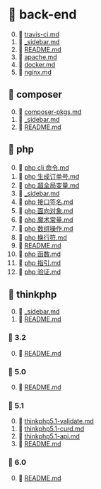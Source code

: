 # 📂 __back\-end__

0. 📄 [travis\-ci.md](back-end/travis-ci.md)
1. 📄 [\_sidebar.md](back-end/_sidebar.md)
2. 📄 [README.md](back-end/README.md)
3. 📄 [apache.md](back-end/apache.md)
4. 📄 [docker.md](back-end/docker.md)
5. 📄 [nginx.md](back-end/nginx.md)

## 📂 __composer__

0. 📄 [composer\-pkgs.md](back-end/composer/composer-pkgs.md)
1. 📄 [\_sidebar.md](back-end/composer/_sidebar.md)
2. 📄 [README.md](back-end/composer/README.md)

## 📂 __php__

0. 📄 [php cli 命令.md](back-end/php/php%20cli%20%E5%91%BD%E4%BB%A4.md)
1. 📄 [php 生成订单号.md](back-end/php/php%20%E7%94%9F%E6%88%90%E8%AE%A2%E5%8D%95%E5%8F%B7.md)
2. 📄 [php 超全局变量.md](back-end/php/php%20%E8%B6%85%E5%85%A8%E5%B1%80%E5%8F%98%E9%87%8F.md)
3. 📄 [\_sidebar.md](back-end/php/_sidebar.md)
4. 📄 [php 接口签名.md](back-end/php/php%20%E6%8E%A5%E5%8F%A3%E7%AD%BE%E5%90%8D.md)
5. 📄 [php 面向对象.md](back-end/php/php%20%E9%9D%A2%E5%90%91%E5%AF%B9%E8%B1%A1.md)
6. 📄 [php 魔术常量.md](back-end/php/php%20%E9%AD%94%E6%9C%AF%E5%B8%B8%E9%87%8F.md)
7. 📄 [php 数组操作.md](back-end/php/php%20%E6%95%B0%E7%BB%84%E6%93%8D%E4%BD%9C.md)
8. 📄 [php 换行符.md](back-end/php/php%20%E6%8D%A2%E8%A1%8C%E7%AC%A6.md)
9. 📄 [README.md](back-end/php/README.md)
10. 📄 [php 函数.md](back-end/php/php%20%E5%87%BD%E6%95%B0.md)
11. 📄 [php 指引.md](back-end/php/php%20%E6%8C%87%E5%BC%95.md)
12. 📄 [php 验证.md](back-end/php/php%20%E9%AA%8C%E8%AF%81.md)

## 📂 __thinkphp__

0. 📄 [\_sidebar.md](back-end/thinkphp/_sidebar.md)
1. 📄 [README.md](back-end/thinkphp/README.md)

### 📂 __3.2__

0. 📄 [README.md](back-end/thinkphp/3.2/README.md)

### 📂 __5.0__

0. 📄 [README.md](back-end/thinkphp/5.0/README.md)

### 📂 __5.1__

0. 📄 [thinkphp5.1\-validate.md](back-end/thinkphp/5.1/thinkphp5.1-validate.md)
1. 📄 [thinkphp5.1\-curd.md](back-end/thinkphp/5.1/thinkphp5.1-curd.md)
2. 📄 [thinkphp5.1\-api.md](back-end/thinkphp/5.1/thinkphp5.1-api.md)
3. 📄 [README.md](back-end/thinkphp/5.1/README.md)

### 📂 __6.0__

0. 📄 [README.md](back-end/thinkphp/6.0/README.md)

